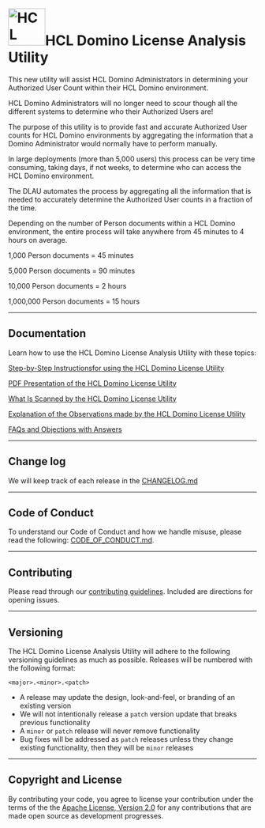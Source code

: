 <h1><img src="https://www.hcltechsw.com/wps/wcm/connect/30a9835c-7d44-4b53-8302-9357b6e41b65/HCL+Domino_Color_Icon_300.png?MOD=AJPERES&CACHEID=ROOTWORKSPACE-30a9835c-7d44-4b53-8302-9357b6e41b65-o8PYNwY" alt="HCL Domino" width="75px;">HCL Domino License Analysis Utility</h1>

This new utility will assist HCL Domino Administrators in determining your Authorized User Count within their HCL Domino environment.

HCL Domino Administrators will no longer need to scour though all the different systems to determine who their Authorized Users are!

The purpose of this utility is to provide fast and accurate Authorized User counts for HCL Domino environments by aggregating the information that a Domino Administrator would normally have to perform manually.

In large deployments (more than 5,000 users) this process can be very time consuming, taking days, if not weeks, to determine who can access the HCL Domino environment.

The DLAU automates the process by aggregating all the information that is needed to accurately determine the Authorized User counts in a fraction of the time.

Depending on the number of Person documents within a HCL Domino environment, the entire process will take anywhere from 45 minutes to 4 hours on average.

1,000 Person documents = 45 minutes

5,000 Person documents = 90 minutes

10,000 Person documents = 2 hours

1,000,000 Person documents = 15 hours

___
## Documentation

Learn how to use the HCL Domino License Analysis Utility with these topics:

[Step-by-Step Instructionsfor using the HCL Domino License Utility](..//main/Instructions.md)

[PDF Presentation of the HCL Domino License Utility](..//main/HCL%20Domino%20License%20Analysis%20Utility%20-%20What%20Is%20It.pdf)

[What Is Scanned by the HCL Domino License Utility](..//main/What%20Is%20Scanned.md)

[Explanation of the Observations made by the HCL Domino License Utility](..//main/Observations%20Explained.md)

[FAQs and Objections with Answers](..//main/FAQs%20and%20Objections%20with%20Answers.md)

___
## Change log

We will keep track of each release in the [CHANGELOG.md](./CHANGELOG.md)

___
## Code of Conduct

To understand our Code of Conduct and how we handle misuse, please read the following:
[CODE_OF_CONDUCT.md](./CODE_OF_CONDUCT.md).

___
## Contributing

Please read through our [contributing guidelines](./CONTRIBUTING.md).  Included are directions for opening issues.

___
## Versioning

The HCL Domino License Analysis Utility will adhere to the following versioning guidelines as much as possible. Releases will be numbered with the following format:

`<major>.<minor>.<patch>`

* A release may update the design, look-and-feel, or branding of an existing version
* We will not intentionally release a `patch` version update that breaks previous functionality
* A `minor` or `patch` release will never remove functionality
* Bug fixes will be addressed as `patch` releases unless they change existing functionality, then they will be `minor` releases

___
## Copyright and License
By contributing your code, you agree to license your contribution under the terms of the the [Apache License, Version 2.0](https://www.apache.org/licenses/LICENSE-2.0) for any contributions that are made open source as development progresses.
